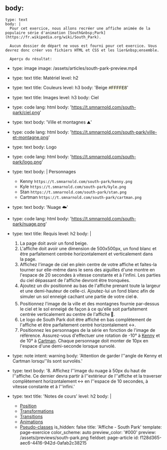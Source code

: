 body:
  -
    type: text
    body: |
      Pour cet exercice, nous allons recréer une affiche animée de la populaire série d'animation [South&nbsp;Park](https://fr.wikipedia.org/wiki/South_Park).
      
      Aucun dossier de départ ne vous est fourni pour cet exercice. Vous devrez donc créer vos fichiers HTML et CSS et les lier&nbsp;ensemble.
      
      Aperçu du résultat:
  -
    type: image
    image: /assets/articles/south-park-preview.mp4
  -
    type: text
    title: Matériel
    level: h2
  -
    type: text
    title: Couleurs
    level: h3
    body: 'Beige <span style="background: #FFFFE8; color: #000; font-family: Courier;">#FFFFE8</span>'
  -
    type: text
    title: Images
    level: h3
    body: Ciel
  -
    type: code
    lang: html
    body: 'https://t.smnarnold.com/south-park/ciel.png'
  -
    type: text
    body: 'Ville et montagnes ⛰'
  -
    type: code
    lang: html
    body: 'https://t.smnarnold.com/south-park/ville-et-montagne.png'
  -
    type: text
    body: Logo
  -
    type: code
    lang: html
    body: 'https://t.smnarnold.com/south-park/logo.png'
  -
    type: text
    body: |
      Personnages
      
      - Kenny `https://t.smnarnold.com/south-park/kenny.png`
      - Kyle `https://t.smnarnold.com/south-park/kyle.png`
      - Stan `https://t.smnarnold.com/south-park/stan.png`
      - Cartman `https://t.smnarnold.com/south-park/cartman.png`
  -
    type: text
    body: 'Nuage ☁️'
  -
    type: code
    lang: html
    body: 'https://t.smnarnold.com/south-park/nuage.png'
  -
    type: text
    title: Requis
    level: h2
    body: |
      1. La page doit avoir un fond&nbsp;beige.
      2. L'affiche doit avoir une dimension de 500x500px, un fond blanc et être parfaitement centrée horizontalement et verticalement dans la&nbsp;page.
      3. Affichez l'image de ciel en plein centre de votre affiche et faites-la tourner sur elle-même dans le sens des aiguilles d'une montre en l'espace de 20&nbsp;secondes à vitesse constante et à l'infini. Les parties du ciel dépassant de l'affiche devront être&nbsp;tronquées.
      4. Ajoutez un div positionné au bas de l'affiche prenant toute la largeur et une demi-hauteur de celle-ci. Ajoutez-lui un fond blanc afin de simuler un sol enneigé cachant une partie de votre&nbsp;ciel&thinsp;❄️.
      5. Positionnez l'image de la ville et des montagnes fournie par-dessus le ciel et le sol enneigé de façon à ce qu'elle soit parfaitement centrée verticalement au centre de l'affiche&thinsp;🌆.
      6. Le logo de South Park doit être affiché en bas complètement de l'affiche et être parfaitement centré horizontalement&nbsp;↔️.
      7. Positionnez les personnages de la série en fonction de l'image de référence. Assurez-vous d'effectuer une rotation de -10° à [Kenny](https://southpark.fandom.com/wiki/Kenny_McCormick) et de 10° à [Cartman](https://southpark.fandom.com/wiki/Eric_Cartman). Chaque personnage doit monter de 10px en l'espace d'une demi-seconde lorsque&nbsp;survolé.
  -
    type: note
    intent: warning
    body: 'Attention de garder l''angle de Kenny et Cartman lorsqu''ils sont&nbsp;survolés.'
  -
    type: text
    body: '8. Affichez l''image du nuage à 50px du haut de l''affiche. Ce dernier devra partir à l''extérieur de l''affiche et la traverser complètement horizontalement&thinsp;↔️ en l''espace de 10 secondes, à vitesse constante et à&nbsp;l''infini.'
  -
    type: text
    title: 'Notes de cours'
    level: h2
    body: |
      - [Position](https://smnarnold.com/cours/css/position)
      - [Transformations](https://smnarnold.com/cours/css/transformation)
      - [Transitions](https://smnarnold.com/cours/css/transition)
      - [Animations](https://smnarnold.com/cours/css/animation)
      - [Pseudo-classes](https://smnarnold.com/cours/css/pseudo-classes)
is_hidden: false
title: 'Affiche - South Park'
template: page-exercice
color_scheme: auto
preview_color: '#000'
preview: /assets/previews/south-park.png
fieldset: page-article
id: f128d365-aec6-4416-942d-0afab2c38215
